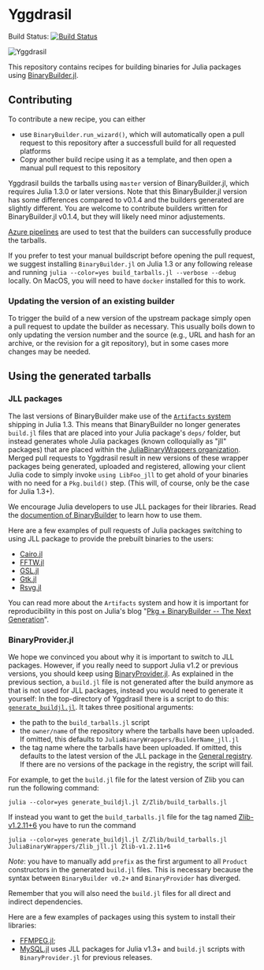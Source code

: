 # Yggdrasil

Build Status: [![Build Status](https://dev.azure.com/JuliaPackaging/Yggdrasil/_apis/build/status/JuliaPackaging.Yggdrasil?branchName=master)](https://dev.azure.com/JuliaPackaging/Yggdrasil/_build/latest?definitionId=1&branchName=master)

![Yggdrasil](https://user-images.githubusercontent.com/1282691/177151117-1cfa1004-5bff-49ac-9921-59208c73bfc9.png)

This repository contains recipes for building binaries for Julia packages using [BinaryBuilder.jl](https://github.com/JuliaPackaging/BinaryBuilder.jl).

## Contributing

To contribute a new recipe, you can either

* use `BinaryBuilder.run_wizard()`, which will automatically open a pull request to this repository after a successfull build for all requested platforms
* Copy another build recipe using it as a template, and then open a manual pull request to this repository

Yggdrasil builds the tarballs using `master` version of BinaryBuilder.jl, which requires Julia 1.3.0 or later versions.  Note that this BinaryBuilder.jl version has some differences compared to v0.1.4 and the builders generated are slightly different.  You are welcome to contribute builders written for  BinaryBuilder.jl v0.1.4, but they will likely need minor adjustements.

[Azure pipelines](https://dev.azure.com/JuliaPackaging/Yggdrasil/_build?view=runs) are used to test that the builders can successfully produce the tarballs.

If you prefer to test your manual buildscript before opening the pull request, we suggest installing `BinaryBuilder.jl` on Julia 1.3 or any following release and running `julia --color=yes build_tarballs.jl --verbose --debug` locally.  On MacOS, you will need to have `docker` installed for this to work.

### Updating the version of an existing builder

To trigger the build of a new version of the upstream package simply open a pull request to update the builder as necessary.  This usually boils down to only updating the version number and the source (e.g., URL and hash for an archive, or the revision for a git repository), but in some cases more changes may be needed.

## Using the generated tarballs

### JLL packages

The last versions of BinaryBuilder make use of the [`Artifacts` system](https://julialang.github.io/Pkg.jl/dev/artifacts/) shipping in Julia 1.3.  This means that BinaryBuilder no longer generates `build.jl` files that are placed into your Julia package's `deps/` folder, but instead generates whole Julia packages (known colloquially as "jll" packages) that are placed within the [JuliaBinaryWrappers organization](https://github.com/JuliaBinaryWrappers/).  Merged pull requests to Yggdrasil result in new versions of these wrapper packages being generated, uploaded and registered, allowing your client Julia code to simply invoke `using LibFoo_jll` to get ahold of your binaries with no need for a `Pkg.build()` step.  (This will, of course, only be the case for Julia 1.3+).

We encourage Julia developers to use JLL packages for their libraries.  Read the [documention of BinaryBuilder](https://juliapackaging.github.io/BinaryBuilder.jl/dev/jll/) to learn how to use them.

Here are a few examples of pull requests of Julia packages switching to using JLL package to provide the prebuilt binaries to the users:

* [Cairo.jl](https://github.com/JuliaGraphics/Cairo.jl/pull/293)
* [FFTW.jl](https://github.com/JuliaMath/FFTW.jl/pull/122)
* [GSL.jl](https://github.com/JuliaMath/GSL.jl/pull/104)
* [Gtk.jl](https://github.com/JuliaGraphics/Gtk.jl/pull/447)
* [Rsvg.jl](https://github.com/lobingera/Rsvg.jl/pull/36)

You can read more about the `Artifacts` system and how it is important for reproducibility in this post on Julia's blog "[Pkg + BinaryBuilder -- The Next Generation](https://julialang.org/blog/2019/11/artifacts)".

### BinaryProvider.jl

We hope we convinced you about why it is important to switch to JLL packages.  However, if you really need to support Julia v1.2 or previous versions, you should keep using [BinaryProvider.jl](https://github.com/JuliaPackaging/BinaryProvider.jl).  As explained in the previous section, a `build.jl` file is not generated after the build anymore as that is not used for JLL packages, instead you would need to generate it yourself: In the top-directory of Yggdrasil there is a script to do this: [`generate_buildjl.jl`](./generate_buildjl.jl).  It takes three positional arguments:

* the path to the `build_tarballs.jl` script
* the `owner/name` of the repository where the tarballs have been uploaded.  If omitted, this defaults to `JuliaBinaryWrappers/BuilderName_jll.jl`
* the tag name where the tarballs have been uploaded.  If omitted, this defaults to the latest version of the JLL package in the [General registry](https://github.com/JuliaRegistries/General).  If there are no versions of the package in the registry, the script will fail.

For example, to get the `build.jl` file for the latest version of Zlib you can run the following command:

```
julia --color=yes generate_buildjl.jl Z/Zlib/build_tarballs.jl
```

If instead you want to get the `build_tarballs.jl` file for the tag named [Zlib-v1.2.11+6](https://github.com/JuliaBinaryWrappers/Zlib_jll.jl/releases/tag/Zlib-v1.2.11%2B6) you have to run the command

```
julia --color=yes generate_buildjl.jl Z/Zlib/build_tarballs.jl JuliaBinaryWrappers/Zlib_jll.jl Zlib-v1.2.11+6
```

*Note*: you have to manually add `prefix` as the first argument to all `Product` constructors in the generated `build.jl` files.  This is necessary because the syntax between `BinaryBuilder v0.2+` and `BinaryProvider` has diverged.

Remember that you will also need the `build.jl` files for all direct and indirect dependencies.

Here are a few examples of packages using this system to install their libraries:

* [FFMPEG.jl](https://github.com/JuliaIO/FFMPEG.jl/tree/b6cca77f788e58409a13cac5ab6eaa6a5841b5c6/deps);
* [MySQL.jl](https://github.com/JuliaDatabases/MySQL.jl/tree/85bdb2924cb909e258568ae8cb1811948ab0d9b0/deps) uses JLL packages for Julia v1.3+ and `build.jl` scripts with `BinaryProvider.jl` for previous releases.
